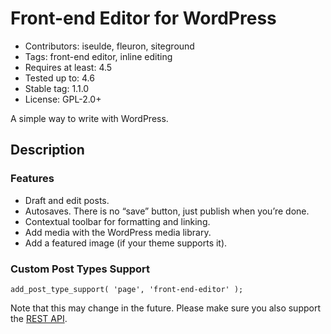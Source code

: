 # Front-end Editor for WordPress

* Contributors:      iseulde, fleuron, siteground
* Tags:              front-end editor, inline editing
* Requires at least: 4.5
* Tested up to:      4.6
* Stable tag:        1.1.0
* License:           GPL-2.0+

A simple way to write with WordPress.

## Description

### Features

* Draft and edit posts.
* Autosaves. There is no “save” button, just publish when you’re done.
* Contextual toolbar for formatting and linking.
* Add media with the WordPress media library.
* Add a featured image (if your theme supports it).

### Custom Post Types Support

```
add_post_type_support( 'page', 'front-end-editor' );
```

Note that this may change in the future. Please make sure you also support the [REST API](http://v2.wp-api.org/extending/custom-content-types/).
